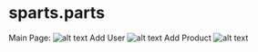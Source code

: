 # sparts.parts
Main Page:
![alt text](https://github.com/darasabahi/sparts.parts/blob/main/1.jpg)
Add User
![alt text](https://github.com/darasabahi/sparts.parts/blob/main/2.jpg)
Add Product
![alt text](https://github.com/darasabahi/sparts.parts/blob/main/2.jpg)

